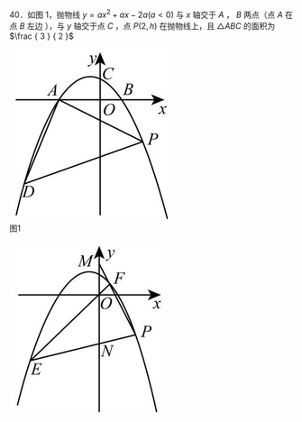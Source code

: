 40．如图 1，抛物线 $y = a x ^ { 2 } + a x - 2 a \left( a < 0 \right)$ 与 $x$ 轴交于 $A$ ， $B$ 两点（点 $A$ 在点 $B$ 左边 ），与 $y$ 轴交于点 $C$ ，点 $P ( 2 , h )$ 在抛物线上，且 ${ \triangle A B C }$ 的面积为 $\frac { 3 } { 2 }$

![](<../../qs_image_DB/专题3-1_二次函数中的10类定值、定点问题（解析版）/956b822d2daf033f0020cf659e5749231716a1b2df1896f0b71543ed785e0e98.jpg>)  
图1

![](<../../qs_image_DB/专题3-1_二次函数中的10类定值、定点问题（解析版）/650c1cc1aeec01d8300db97a9d876963e3be00ca3874cb9def63cfdce5fcc66b.jpg>)  
